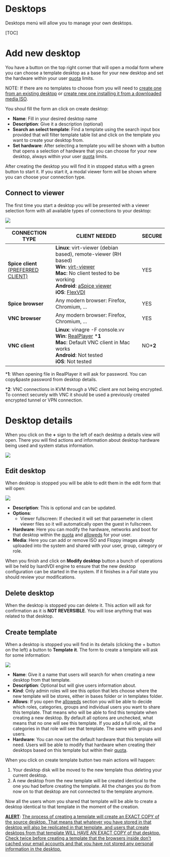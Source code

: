 <h1>Desktops</h1>

Desktops menú will allow you to manage your own desktops.

[TOC]

# Add new desktop

You have a button on the top right corner that will open a modal form where you can choose a template desktop as a base for your new desktop and set the hardware within your user [quota](quotas.md) limits.

NOTE: If there are no templates to choose from you will need to [create one from an existing desktop](desktops.md#convert-to-template) or [create new one installing it from a downloaded media ISO](media.md#create-new-desktop-from-uploaded-media).

You shoul fill the form an click on create desktop:

- **Name**: Fill in your desired desktop name
- **Description**: Give it a description (optional)
- **Search an select template**: Find a template using the search input box provided that will filter template table list and click on the template you want to create your desktop from.
- **Set hardware**: After selecting a template you will be shown with a button that opens a selection of hardware that you can choose for your new desktop, always within your user [quota](quotas.md) limits.

After creating the desktop you will find it in stopped status with a green button to start it. If you start it, a modal viewer form will be shown where you can choose your connection type.

## Connect to viewer

The first time you start a desktop you will be presented with a viewer selection form with all available types of connections to your desktop:

![](../images/desktops/viewer-form.png)

| CONNECTION TYPE                                 | **CLIENT NEEDED**                                            | **SECURE** |
| ----------------------------------------------- | ------------------------------------------------------------ | ---------- |
| **Spice client**<br /><u>(PREFERRED CLIENT)</u> | **Linux**: virt-viewer (debian based), remote-viewer (RH based) <br />**Win**: [virt-viewer](https://virt-manager.org/download/sources/virt-viewer)<br />**Mac**: No client tested to be working<br />**Android**: [aSpice viewer](https://play.google.com/store/apps/details?id=com.iiordanov.freeaSPICE)<br />**iOS**: [FlexVDI](https://itunes.apple.com/us/app/flexvdi-client/id1051361263) | YES        |
| **Spice browser**                               | Any modern browser: Firefox, Chromium, ...                   | YES        |
| **VNC browser**                                 | Any modern browser: Firefox, Chromium, ...                   | YES        |
| **VNC client**                                  | **Linux**: vinagre -F console.vv <br />**Win**: [RealPlayer](https://www.realvnc.com/en/connect/download/viewer/linux/) ***1**<br />**Mac**: Default VNC client in Mac works<br />**Android**: Not tested<br />**iOS**: Not tested | NO***2**   |

***1**: When opening file in RealPlayer it will ask for password. You can copy&paste password from desktop details.

***2**: VNC connections in KVM through a VNC client are not being encrypted. To connect securely with VNC it should be used a previously created encrypted tunnel or VPN connection.

# Desktop details

When you click on the **+** sign to the left of each desktop a details view will open. There you will find actions and information about desktop hardware being used and system status information.

![](../images/desktops/desktop-detail.png)

## Edit desktop

When desktop is stopped you will be able to edit them in the edit form that will open:

![](../images/desktops/desktop-edit-form.png)

- **Description**: This is optional and can be updated.
- **Options**:
  - Viewer fullscreen: If checked it will set that paraemeter in client viewer files so it will automatically open the guest in fullscreen.
- **Hardware**: Here you can modify the hardware, networks and boot for that desktop within the [quota](quotas.md) and [alloweds](allows.md) for your user.
- **Media**: Here you can add or remove ISO and Floppy images already uploaded into the system and shared with your user, group, category or role.

When you finish and click on **Modify desktop** button a bunch of operations will be held by IsardVDI engine to ensure that the new desktop configuration can be started in the system. If it finishes in a *Fail* state you should review your modifications.

## Delete desktop

When the desktop is stopped you can delete it. This action will ask for confirmation as it is **NOT REVERSIBLE**. You will lose anything that was related to that desktop.

## Create template

When a desktop is stopped you will find in its details (clicking the + button on the left) a button to **Template it**. The form to create a template will ask for some information:

![](../images/desktops/desktop-template-form.png)

- **Name**: Give it a name that users will search for when creating a new desktop from that template.
- **Description**: Optional but will give users information about.
- **Kind**: Only admin roles will see this option that lets choose where the new template will be stores, either in bases folder or in templates folder.
- **Allows**:  If you open the [alloweds](allows.md#allows-form) section you will be able to decide which roles, categories, groups and individual users you want to share this template. That means who will be able to find this template when creating a new desktop. By default all options are unchecked, what means that no one will see this template. If you add a full role, all the categories in that role will see that template. The same with groups and users.
- **Hardware**: You can now set the default hardware that this template will need. Users will be able to modify that hardware when creating their desktops based on this template but within their [quota](quotas.md).

When you click on create template button two main actions will happen:

1. Your desktop disk will be moved to the new template thus deleting your current desktop.
2. A new desktop from the new template will be created identical to the one you had before creating the template. All the changes you do from now on to that desktop are not connected to the template anymore.

Now all the users whom you shared that template will be able to create a desktop identical to that template in the moment of the creation.

**<u>ALERT</u>**: <u>The process of creating a template will create an EXACT COPY of the source desktop. That means that whatever you have stored in that desktop will also be replicated in that template, and users that create desktops from that template WILL HAVE AN EXACT COPY of that desktop. Check twice before creating a template that the browsers inside don't cached your email accounts and that you have not stored any personal information in the desktop.</u>